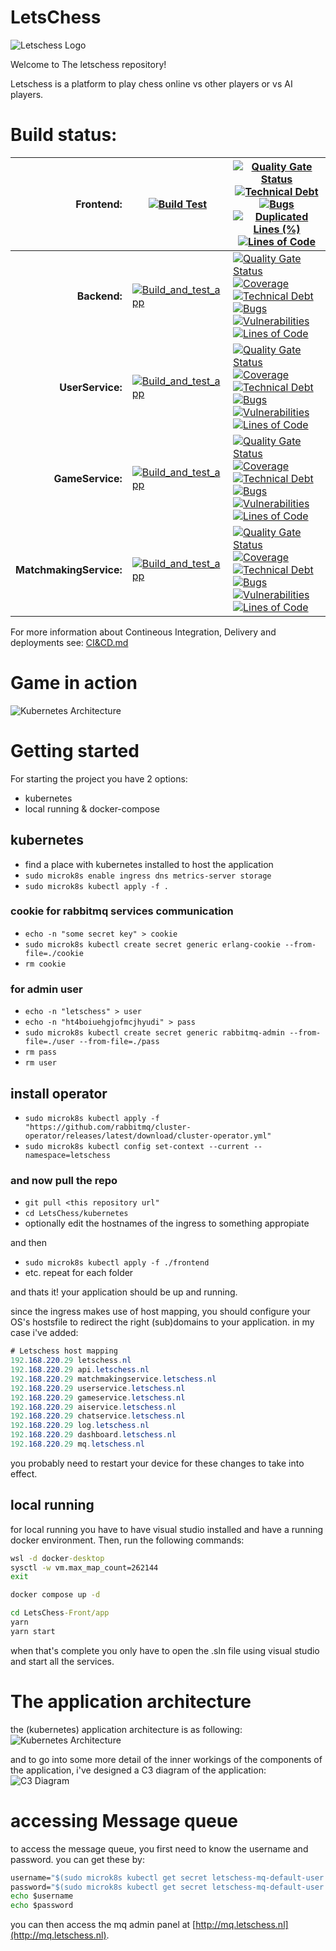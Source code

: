 # LetsChess
![Letschess Logo](./docs/logo-letschess.png)

Welcome to The letschess repository!

Letschess is a platform to play chess online vs other players or vs AI players.

# Build status:
|**Frontend:**|[![Build Test](https://github.com/LuukEbenau/LetsChess-Front/actions/workflows/build-test.yml/badge.svg)](https://github.com/LuukEbenau/LetsChess-Front/actions/workflows/build-test.yml)|[![Quality Gate Status](https://sonarcloud.io/api/project_badges/measure?project=LuukEbenau_LetsChess-Front&metric=alert_status)](https://sonarcloud.io/dashboard?id=LuukEbenau_LetsChess-Front)[![Technical Debt](https://sonarcloud.io/api/project_badges/measure?project=LuukEbenau_LetsChess-Front&metric=sqale_index)](https://sonarcloud.io/dashboard?id=LuukEbenau_LetsChess-Front)[![Bugs](https://sonarcloud.io/api/project_badges/measure?project=LuukEbenau_LetsChess-Front&metric=bugs)](https://sonarcloud.io/dashboard?id=LuukEbenau_LetsChess-Front)[![Duplicated Lines (%)](https://sonarcloud.io/api/project_badges/measure?project=LuukEbenau_LetsChess-Front&metric=duplicated_lines_density)](https://sonarcloud.io/dashboard?id=LuukEbenau_LetsChess-Front)[![Lines of Code](https://sonarcloud.io/api/project_badges/measure?project=LuukEbenau_LetsChess-Front&metric=ncloc)](https://sonarcloud.io/dashboard?id=LuukEbenau_LetsChess-Front)|
|--:|---|---|
|**Backend:**|[![Build_and_test_app](https://github.com/LuukEbenau/LetsChess-Backend/actions/workflows/build%20and%20test.yml/badge.svg)](https://github.com/LuukEbenau/LetsChess-Backend/actions/workflows/build%20and%20test.yml)|[![Quality Gate Status](https://sonarcloud.io/api/project_badges/measure?project=LuukEbenau_LetsChess-Backend&metric=alert_status)](https://sonarcloud.io/dashboard?id=LuukEbenau_LetsChess-Backend)[![Coverage](https://sonarcloud.io/api/project_badges/measure?project=LuukEbenau_LetsChess-Backend&metric=coverage)](https://sonarcloud.io/dashboard?id=LuukEbenau_LetsChess-Backend)[![Technical Debt](https://sonarcloud.io/api/project_badges/measure?project=LuukEbenau_LetsChess-Backend&metric=sqale_index)](https://sonarcloud.io/dashboard?id=LuukEbenau_LetsChess-Backend)[![Bugs](https://sonarcloud.io/api/project_badges/measure?project=LuukEbenau_LetsChess-Backend&metric=bugs)](https://sonarcloud.io/dashboard?id=LuukEbenau_LetsChess-Backend)[![Vulnerabilities](https://sonarcloud.io/api/project_badges/measure?project=LuukEbenau_LetsChess-Backend&metric=vulnerabilities)](https://sonarcloud.io/dashboard?id=LuukEbenau_LetsChess-Backend)[![Lines of Code](https://sonarcloud.io/api/project_badges/measure?project=LuukEbenau_LetsChess-Backend&metric=ncloc)](https://sonarcloud.io/dashboard?id=LuukEbenau_LetsChess-Backend)|
|**UserService:**|[![Build_and_test_app](https://github.com/LuukEbenau/LetsChess-UserService/actions/workflows/build%20and%20test.yml/badge.svg)](https://github.com/LuukEbenau/LetsChess-UserService/actions/workflows/build%20and%20test.yml)|[![Quality Gate Status](https://sonarcloud.io/api/project_badges/measure?project=LuukEbenau_LetsChess-UserService&metric=alert_status)](https://sonarcloud.io/dashboard?id=LuukEbenau_LetsChess-UserService) [![Coverage](https://sonarcloud.io/api/project_badges/measure?project=LuukEbenau_LetsChess-UserService&metric=coverage)](https://sonarcloud.io/dashboard?id=LuukEbenau_LetsChess-UserService)[![Technical Debt](https://sonarcloud.io/api/project_badges/measure?project=LuukEbenau_LetsChess-UserService&metric=sqale_index)](https://sonarcloud.io/dashboard?id=LuukEbenau_LetsChess-UserService)[![Bugs](https://sonarcloud.io/api/project_badges/measure?project=LuukEbenau_LetsChess-UserService&metric=bugs)](https://sonarcloud.io/dashboard?id=LuukEbenau_LetsChess-UserService)[![Vulnerabilities](https://sonarcloud.io/api/project_badges/measure?project=LuukEbenau_LetsChess-UserService&metric=vulnerabilities)](https://sonarcloud.io/dashboard?id=LuukEbenau_LetsChess-UserService)[![Lines of Code](https://sonarcloud.io/api/project_badges/measure?project=LuukEbenau_LetsChess-UserService&metric=ncloc)](https://sonarcloud.io/dashboard?id=LuukEbenau_LetsChess-UserService)|
|**GameService:**|[![Build_and_test_app](https://github.com/LuukEbenau/LetsChess-GameService/actions/workflows/build%20and%20test.yml/badge.svg)](https://github.com/LuukEbenau/LetsChess-GameService/actions/workflows/build%20and%20test.yml)|[![Quality Gate Status](https://sonarcloud.io/api/project_badges/measure?project=LuukEbenau_LetsChess-GameService&metric=alert_status)](https://sonarcloud.io/dashboard?id=LuukEbenau_LetsChess-GameService)[![Coverage](https://sonarcloud.io/api/project_badges/measure?project=LuukEbenau_LetsChess-GameService&metric=coverage)](https://sonarcloud.io/dashboard?id=LuukEbenau_LetsChess-GameService)[![Technical Debt](https://sonarcloud.io/api/project_badges/measure?project=LuukEbenau_LetsChess-GameService&metric=sqale_index)](https://sonarcloud.io/dashboard?id=LuukEbenau_LetsChess-GameService)[![Bugs](https://sonarcloud.io/api/project_badges/measure?project=LuukEbenau_LetsChess-GameService&metric=bugs)](https://sonarcloud.io/dashboard?id=LuukEbenau_LetsChess-GameService)[![Vulnerabilities](https://sonarcloud.io/api/project_badges/measure?project=LuukEbenau_LetsChess-GameService&metric=vulnerabilities)](https://sonarcloud.io/dashboard?id=LuukEbenau_LetsChess-GameService)[![Lines of Code](https://sonarcloud.io/api/project_badges/measure?project=LuukEbenau_LetsChess-GameService&metric=ncloc)](https://sonarcloud.io/dashboard?id=LuukEbenau_LetsChess-GameService)|
|**MatchmakingService:**|[![Build_and_test_app](https://github.com/LuukEbenau/LetsChess-MatchmakingService/actions/workflows/build%20and%20test.yml/badge.svg)](https://github.com/LuukEbenau/LetsChess-MatchmakingService/actions/workflows/build%20and%20test.yml)|[![Quality Gate Status](https://sonarcloud.io/api/project_badges/measure?project=LuukEbenau_LetsChess-MatchmakingService&metric=alert_status)](https://sonarcloud.io/dashboard?id=LuukEbenau_LetsChess-MatchmakingService)[![Coverage](https://sonarcloud.io/api/project_badges/measure?project=LuukEbenau_LetsChess-MatchmakingService&metric=coverage)](https://sonarcloud.io/dashboard?id=LuukEbenau_LetsChess-MatchmakingService)[![Technical Debt](https://sonarcloud.io/api/project_badges/measure?project=LuukEbenau_LetsChess-MatchmakingService&metric=sqale_index)](https://sonarcloud.io/dashboard?id=LuukEbenau_LetsChess-MatchmakingService)[![Bugs](https://sonarcloud.io/api/project_badges/measure?project=LuukEbenau_LetsChess-MatchmakingService&metric=bugs)](https://sonarcloud.io/dashboard?id=LuukEbenau_LetsChess-MatchmakingService)[![Vulnerabilities](https://sonarcloud.io/api/project_badges/measure?project=LuukEbenau_LetsChess-MatchmakingService&metric=vulnerabilities)](https://sonarcloud.io/dashboard?id=LuukEbenau_LetsChess-MatchmakingService)[![Lines of Code](https://sonarcloud.io/api/project_badges/measure?project=LuukEbenau_LetsChess-MatchmakingService&metric=ncloc)](https://sonarcloud.io/dashboard?id=LuukEbenau_LetsChess-MatchmakingService)|

For more information about Contineous Integration, Delivery and deployments see: [CI&CD.md](./docs/CI&CD.md)

# Game in action
![Kubernetes Architecture](./docs/game.png)

# Getting started
For starting the project you have 2 options:
- kubernetes
- local running & docker-compose

## kubernetes
- find a place with kubernetes installed to host the application
- ```sudo microk8s enable ingress dns metrics-server storage```
- ```sudo microk8s kubectl apply -f .```
### cookie for rabbitmq services communication
- ```echo -n "some secret key" > cookie```
- ```sudo microk8s kubectl create secret generic erlang-cookie --from-file=./cookie```
- ```rm cookie```
### for admin user
- ```echo -n "letschess" > user```
- ```echo -n "ht4boiuehgjofmcjhyudi" > pass```
- ```sudo microk8s kubectl create secret generic rabbitmq-admin --from-file=./user --from-file=./pass```
- ```rm pass```
- ```rm user```
## install operator
- ```sudo microk8s kubectl apply -f "https://github.com/rabbitmq/cluster-operator/releases/latest/download/cluster-operator.yml"```
- ```sudo microk8s kubectl config set-context --current --namespace=letschess```

### and now pull the repo
- ```git pull <this repository url"```
- ```cd LetsChess/kubernetes```
- optionally edit the hostnames of the ingress to something appropiate 

and then
- ```sudo microk8s kubectl apply -f ./frontend```
- etc. repeat for each folder

and thats it! your application should be up and running.

since the ingress makes use of host mapping, you should configure your OS's hostsfile to redirect the right (sub)domains to your application. 
in my case i've added:
```cs
# Letschess host mapping
192.168.220.29 letschess.nl
192.168.220.29 api.letschess.nl
192.168.220.29 matchmakingservice.letschess.nl
192.168.220.29 userservice.letschess.nl
192.168.220.29 gameservice.letschess.nl
192.168.220.29 aiservice.letschess.nl
192.168.220.29 chatservice.letschess.nl
192.168.220.29 log.letschess.nl
192.168.220.29 dashboard.letschess.nl
192.168.220.29 mq.letschess.nl
```
you probably need to restart your device for these changes to take into effect.

## local running
for local running you have to have visual studio installed and have a running docker environment.
Then, run the following commands:
```cmd
wsl -d docker-desktop
sysctl -w vm.max_map_count=262144
exit

docker compose up -d

cd LetsChess-Front/app
yarn
yarn start
```
when that's complete you only have to open the .sln file using visual studio and start all the services.

# The application architecture
the (kubernetes) application architecture is as following:
![Kubernetes Architecture](./docs/k8s-diagram.png)

and to go into some more detail of the inner workings of the components of the application, i've designed a C3 diagram of the application:
![C3 Diagram](docs/c3-diagram.png)

# accessing Message queue
to access the message queue, you first need to know the username and password.
you can get these by:
```cmd
username="$(sudo microk8s kubectl get secret letschess-mq-default-user -o jsonpath='{.data.username}' | base64 --decode)"
password="$(sudo microk8s kubectl get secret letschess-mq-default-user -o jsonpath='{.data.password}' | base64 --decode)"
echo $username
echo $password
```
you can then access the mq admin panel at [http://mq.letschess.nl](http://mq.letschess.nl).
